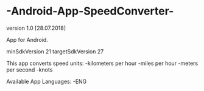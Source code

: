 # -Android-App-SpeedConverter-

version 1.0 [28.07.2018]

App for Android.

minSdkVersion 21
targetSdkVersion 27

This app converts speed units:
-kilometers per hour
-miles per hour
-meters per second
-knots

Available App Languages:
-ENG
